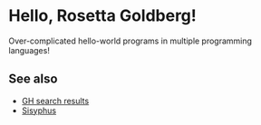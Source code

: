 # Hello, Rosetta Goldberg!
Over-complicated hello-world programs in multiple programming languages!

## See also
- [GH search results](https://github.com/search?q=rube%20goldberg%20hello%20world&type=repositories)
- [Sisyphus](https://github.com/Rudxain/rosetta-sisyphus)
